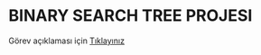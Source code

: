 # BINARY SEARCH TREE PROJESI
Görev açıklaması için [Tıklayınız](https://app.patika.dev/courses/veri-yapilari-ve-algoritmalar/binary-search-tree-proje)
